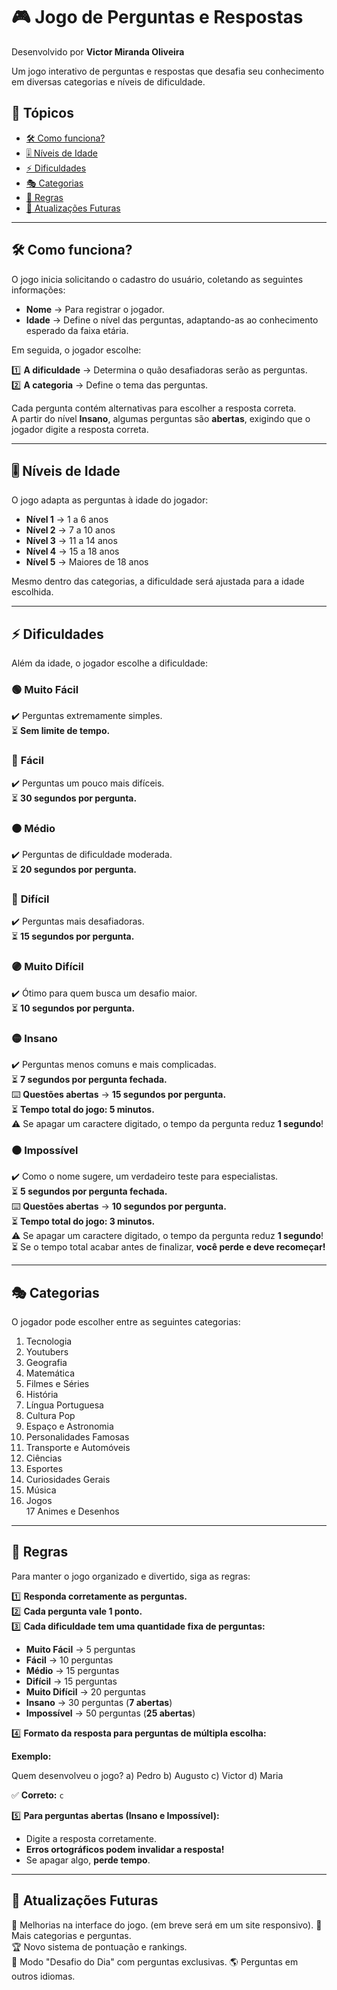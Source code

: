 # 🎮 Jogo de Perguntas e Respostas  

Desenvolvido por **Victor Miranda Oliveira**  

Um jogo interativo de perguntas e respostas que desafia seu conhecimento em diversas categorias e níveis de dificuldade.  

## 📌 Tópicos  
- [🛠️ Como funciona?](#🛠️-como-funciona)  
- [🎚️ Níveis de Idade](#🎚️-níveis-de-idade)  
- [⚡ Dificuldades](#⚡-dificuldades)  
- [🎭 Categorias](#🎭-categorias)  
- [📜 Regras](#📜-regras)  
- [🔮 Atualizações Futuras](#🔮-atualizações-futuras)  

---  

## 🛠️ Como funciona?  

O jogo inicia solicitando o cadastro do usuário, coletando as seguintes informações:  

- **Nome** → Para registrar o jogador.  
- **Idade** → Define o nível das perguntas, adaptando-as ao conhecimento esperado da faixa etária.  

Em seguida, o jogador escolhe:  

1️⃣ **A dificuldade** → Determina o quão desafiadoras serão as perguntas.  
2️⃣ **A categoria** → Define o tema das perguntas.  

Cada pergunta contém alternativas para escolher a resposta correta.  
A partir do nível **Insano**, algumas perguntas são **abertas**, exigindo que o jogador digite a resposta correta.  

---

## 🎚️ Níveis de Idade  

O jogo adapta as perguntas à idade do jogador:  

- **Nível 1** → 1 a 6 anos  
- **Nível 2** → 7 a 10 anos  
- **Nível 3** → 11 a 14 anos  
- **Nível 4** → 15 a 18 anos  
- **Nível 5** → Maiores de 18 anos  

Mesmo dentro das categorias, a dificuldade será ajustada para a idade escolhida.  

---

## ⚡ Dificuldades  

Além da idade, o jogador escolhe a dificuldade:  

### 🟢 **Muito Fácil**  
✔️ Perguntas extremamente simples.  
⏳ **Sem limite de tempo.**  

### 🔵 **Fácil**  
✔️ Perguntas um pouco mais difíceis.  
⏳ **30 segundos por pergunta.**  

### 🟠 **Médio**  
✔️ Perguntas de dificuldade moderada.  
⏳ **20 segundos por pergunta.**  

### 🔴 **Difícil**  
✔️ Perguntas mais desafiadoras.  
⏳ **15 segundos por pergunta.**  

### 🟣 **Muito Difícil**  
✔️ Ótimo para quem busca um desafio maior.  
⏳ **10 segundos por pergunta.**  

### 🟡 **Insano**  
✔️ Perguntas menos comuns e mais complicadas.  
⏳ **7 segundos por pergunta fechada.**  
⌨️ **Questões abertas** → **15 segundos por pergunta.**  
⏳ **Tempo total do jogo: 5 minutos.**  
⚠️ Se apagar um caractere digitado, o tempo da pergunta reduz **1 segundo**!  

### ⚫ **Impossível**  
✔️ Como o nome sugere, um verdadeiro teste para especialistas.  
⏳ **5 segundos por pergunta fechada.**  
⌨️ **Questões abertas** → **10 segundos por pergunta.**  
⏳ **Tempo total do jogo: 3 minutos.**  
⚠️ Se apagar um caractere digitado, o tempo da pergunta reduz **1 segundo**!  
⏳ Se o tempo total acabar antes de finalizar, **você perde e deve recomeçar!**  

---

## 🎭 Categorias  

O jogador pode escolher entre as seguintes categorias:  

1. Tecnologia  
3. Youtubers  
3. Geografia  
4. Matemática  
5. Filmes e Séries 
6. História  
7. Língua Portuguesa  
8. Cultura Pop  
9. Espaço e Astronomia  
10. Personalidades Famosas  
11. Transporte e Automóveis  
12. Ciências  
13. Esportes  
14. Curiosidades Gerais  
15. Música  
16. Jogos  
17 Animes e Desenhos  

---

## 📜 Regras  

Para manter o jogo organizado e divertido, siga as regras:  

1️⃣ **Responda corretamente as perguntas.**  
2️⃣ **Cada pergunta vale 1 ponto.**  
3️⃣ **Cada dificuldade tem uma quantidade fixa de perguntas:**  

   - **Muito Fácil** → 5 perguntas  
   - **Fácil** → 10 perguntas  
   - **Médio** → 15 perguntas  
   - **Difícil** → 15 perguntas  
   - **Muito Difícil** → 20 perguntas  
   - **Insano** → 30 perguntas (**7 abertas**)  
   - **Impossível** → 50 perguntas (**25 abertas**)  

4️⃣ **Formato da resposta para perguntas de múltipla escolha:**  

   **Exemplo:**

Quem desenvolveu o jogo?
a) Pedro
b) Augusto
c) Victor
d) Maria

✅ **Correto:** `c`  

5️⃣ **Para perguntas abertas (Insano e Impossível):**  
- Digite a resposta corretamente.  
- **Erros ortográficos podem invalidar a resposta!**  
- Se apagar algo, **perde tempo**.  

---

## 🔮 Atualizações Futuras  

🚀 Melhorias na interface do jogo. (em breve será em um site responsivo). 
🎯 Mais categorias e perguntas.  
🏆 Novo sistema de pontuação e rankings.  
📅 Modo "Desafio do Dia" com perguntas exclusivas.
🌎 Perguntas em outros idiomas.